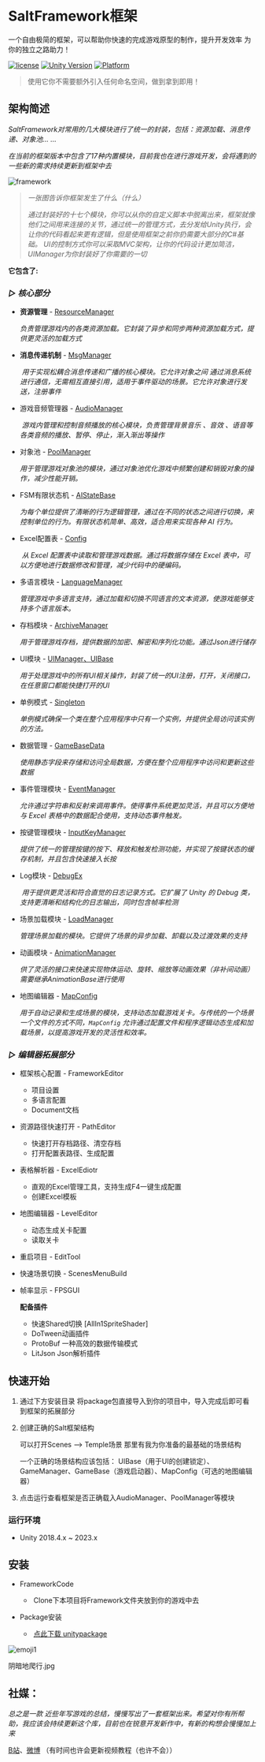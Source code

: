 # SaltFramework框架
一个自由极简的框架，可以帮助你快速的完成游戏原型的制作，提升开发效率
为你的独立之路助力！

[![license](http://img.shields.io/badge/license-MIT-green.svg)](https://opensource.org/licenses/MIT) 
[![Unity Version](https://img.shields.io/badge/unity-2021.3.15f1-blue)](https://unity.com) 
[![Platform](https://img.shields.io/badge/platform-Win%20%7C%20Android%20%7C%20iOS%20%7C%20Mac%20%7C%20Linux%20%7C%20WebGL-orange)]() 

> 使用它你不需要额外引入任何命名空间，做到拿到即用！

## 架构简述

*SaltFramework对常用的几大模块进行了统一的封装，包括：资源加载、消息传递、对象池... ...*

*在当前的框架版本中包含了17种内置模块，目前我也在进行游戏开发，会将遇到的一些新的需求持续更新到框架中去*


 ![framework](/Document/Item/salt.png)

> *一张图告诉你框架发生了什么（什么）* 
>
> *通过封装好的十七个模块，你可以从你的自定义脚本中脱离出来，框架就像他们之间用来连接的关节，通过统一的管理方式，去分发给Unity执行，会让你的代码看起来更有逻辑，但是使用框架之前你扔需要大部分的C#基础。  UI的控制方式你可以采取MVC架构，让你的代码设计更加简洁，UIManager为你封装好了你需要的一切*



**它包含了:**

###                                                          ***▷ 核心部分***


- **资源管理** -   [ResourceManager](Document/Describe/Resource.md)

  ​	 *负责管理游戏内的各类资源加载。它封装了异步和同步两种资源加载方式，提供更灵活的加载方式*

  

- **消息传递机制** - [MsgManager](Document/Describe/MsgManager.md)

  ​	*用于实现松耦合消息传递和广播的核心模块。它允许对象之间	通过消息系统进行通信，无需相互直接引用，适用于事件驱动的场景。它允许对象进行发送，注册事件*

  

- 游戏音频管理器 -  [AudioManager](Document/Describe/AudioManager.md)  

  ​	*游戏内管理和控制音频播放的核心模块，负责管理背景音乐 、音效 、语音等各类音频的播放、暂停、停止，渐入渐出等操作*



- 对象池 -  [PoolManager](Document/Describe/Pool.md)  
  
  ​	 *用于管理游戏对象池的模块，通过对象池优化游戏中频繁创建和销毁对象的操作，减少性能开销。*
  
  
  
- FSM有限状态机 - [AIStateBase](Document/Describe/FSM.md)  
  
  ​	 *为每个单位提供了清晰的行为逻辑管理，通过在不同的状态之间进行切换，来控制单位的行为。有限状态机简单、高效，适合用来实现各种 AI 行为。*



- Excel配置表 -  [Config](Document/Describe/Excel.md)  

  ​      *从 Excel 配置表中读取和管理游戏数据。通过将数据存储在 Excel 表中，可以方便地进行数据修改和管理，减少代码中的硬编码。*


- 多语言模块 -  [LanguageManager](Document/Describe/LanguageManager.md)  

  ​    *管理游戏中多语言支持，通过加载和切换不同语言的文本资源，使游戏能够支持多个语言版本。*
  
- 存档模块 -  [ArchiveManager](Document/Describe/ArchiveManager.md)  

  ​    *用于管理游戏存档，提供数据的加密、解密和序列化功能。通过Json进行储存*
  
- UI模块 -  [UIManager、UIBase](Document/Describe/UI.md)  

  ​      *用于处理游戏中的所有UI相关操作，封装了统一的UI注册，打开，关闭接口，在任意窗口都能快捷打开的UI*


- 单例模式 - [Singleton](Document/Describe/Singleton.md)  

  ​      *单例模式确保一个类在整个应用程序中只有一个实例，并提供全局访问该实例的方法。*


- 数据管理 - [GameBaseData](Document/Describe/GameBaseData.md)  

  ​		*使用静态字段来存储和访问全局数据，方便在整个应用程序中访问和更新这些数据*

- 事件管理模块 -  [EventManager](Document/Describe/EventManager.md)  

  ​		*允许通过字符串和反射来调用事件。使得事件系统更加灵活，并且可以方便地与 Excel 表格中的数据配合使用，支持动态事件触发。*
  
- 按键管理模块 -  [InputKeyManager](Document/Describe/InputKeyManager.md)  

  ​		*提供了统一的管理按键的按下、释放和触发检测功能，并实现了按键状态的缓存机制，并且包含快速接入长按*

- Log模块 -  [DebugEx](Document/Describe/DebugEx.md)  

  ​		*用于提供更灵活和符合直觉的日志记录方式。它扩展了 Unity 的 Debug 类，支持更清晰和结构化的日志输出，同时包含帧率检测*

- 场景加载模块 - [LoadManager](Document/Describe/LoadManager.md)  

  ​		*管理场景加载的模块。它提供了场景的异步加载、卸载以及过渡效果的支持*
  
- 动画模块 - [AnimationManager](Document/Describe/AnimationManager.md)  

  ​		*供了灵活的接口来快速实现物体运动、旋转、缩放等动画效果（非补间动画）需要继承AnimationBase进行使用*
  
- 地图编辑器 - [MapConfig](Document/Describe/MapConfig.md)  
  
  ​		*用于自动记录和生成场景的模块，支持动态加载游戏关卡。与传统的一个场景一个文件的方式不同，`MapConfig` 允许通过配置文件和程序逻辑动态生成和加载场景，以提高游戏开发的灵活性和效率。*
  
  
  
###                                                          ***▷ 编辑器拓展部分***


- 框架核心配置 - FrameworkEditor

  - 项目设置
  - 多语言配置
  - Document文档

- 资源路径快速打开 - PathEditor

  - 快速打开存档路径、清空存档
  - 打开配置表路径、生成配置

- 表格解析器 - ExcelEdiotr
  
     - 直观的Excel管理工具，支持生成F4一键生成配置
     - 创建Excel模板


- 地图编辑器 - LevelEditor
    - 动态生成关卡配置
    - 读取关卡
  
- 重启项目 - EditTool 


- 快速场景切换 - ScenesMenuBuild

- 帧率显示 - FPSGUI
  
    
  
    


  **配备插件**

  - 快速Shared切换 [AllIn1SpriteShader]
  - DoTween动画插件
  - ProtoBuf 一种高效的数据传输模式
  - LitJson Json解析插件

## 快速开始

1. 通过下方安装目录 将package包直接导入到你的项目中，导入完成后即可看到框架的拓展部分

2. 创建正确的Salt框架结构

    可以打开Scenes —> Temple场景 那里有我为你准备的最基础的场景结构

    一个正确的场景结构应该包括： UIBase（用于UI的创建锁定）、GameManager、GameBase（游戏启动器）、MapConfig（可选的地图编辑器）

3. 点击运行查看框架是否正确载入AudioManager、PoolManager等模块



### 运行环境

* Unity 2018.4.x ~ 2023.x

## 安装

- FrameworkCode

  - ​	Clone下本项目将Framework文件夹放到你的游戏中去
  
- Package安装
  - ​	[点此下载 unitypackage](Package/CheeseFramework.unitypackage)
    


 ![emoji1](/Document/Item/emoji1.jpg)

 阴暗地爬行.jpg



## **社媒：**

*总之是一款 近些年写游戏的总结，慢慢写出了一套框架出来。希望对你有所帮助，我应该会持续更新这个库，目前也在锐意开发新作中，有新的构想会慢慢加上来*



[B站](https://space.bilibili.com/442876378)、[微博](https://weibo.com/u/7242984074)   （有时间也许会更新视频教程（也许不会））



